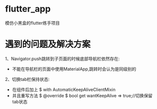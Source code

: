 # flutter_app
模仿小黑盒的flutter练手项目

# 遇到的问题及解决方案
1、Navigator.push跳转到子页面的时候底部导航栏依然存在:
- 不能在导航栏的页面中使用MaterialApp,跳转时会认为是同级别的

2、切换tab栏保持状态:
- 在组件后加上 
$ with AutomaticKeepAliveClientMixin
- 并且重写方法
$ @override
$ bool get wantKeepAlive => true;//切换保留tab状态